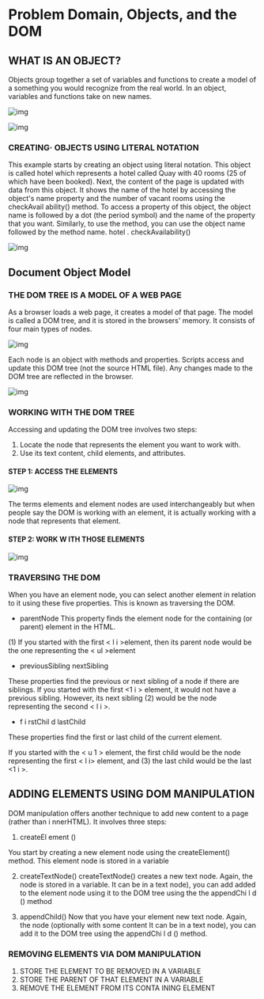 # Problem Domain, Objects, and the DOM

## WHAT IS AN OBJECT?

Objects group together a set of variables and functions to create a model of a something you would recognize from the real world. In an object, 
variables and functions take on new names.

![img](picture/6.1.png)


![img](picture/6.2.png)

### CREATING· OBJECTS USING LITERAL NOTATION 

This example starts by creating an object using literal notation. This object is called hotel which 
represents a hotel called Quay with 40 rooms (25 of which have been booked). 
Next, the content of the page is updated with data from this object. It shows the name of the 
hotel by accessing the object's name property and the number of vacant rooms using the 
checkAvail ability() method. To access a property of this object, the object name is followed by a dot (the period 
symbol) and the name of the property that you want. Similarly, to use the method, you can use the object name followed by the method name. 
hotel . checkAvailability() 



![img](picture/6.3.png)


## Document Object Model

### THE DOM TREE IS A MODEL OF A WEB PAGE

As a browser loads a web page, it creates a model of that page. The model is called a DOM tree, and it is stored in the browsers' memory. 
It consists of four main types of nodes.

![img](picture/6.4.png)


Each node is an object with methods and properties. Scripts access and update this DOM tree (not the source HTML file). 
Any changes made to the DOM tree are reflected in the browser. 

![img](picture/6.5.png)

### WORKING WITH THE DOM TREE

Accessing and updating the DOM tree involves two steps: 

1.  Locate the node that represents the element you want to work with. 
2.  Use its text content, child elements, and attributes.

#### STEP 1: ACCESS THE ELEMENTS


![img](picture/6.6.png)

The terms elements and element nodes are used interchangeably but when people say the DOM is working with an element, 
it is actually working with a node that represents that element.

#### STEP 2: WORK W ITH THOSE ELEMENTS 


![img](picture/6.7.png)


### TRAVERSING THE DOM
When you have an element node, you can select another element in relation to it using these five 
properties. This is known as traversing the DOM. 
 
 * parentNode
 This property finds the element node for the containing (or parent) element in the HTML. 

(1) If you started with the first < l i >element, then its parent node would be the one 
representing the < ul >element

* previousSibling nextSibling 

These properties find the previous or next sibling of a node if there are siblings. 
If you started with the first <1 i > element, it would not have a previous sibling. However, its next sibling (2) would be the node 
representing the second < l i >. 

* f i rstChil d lastChild 

These properties find the first or last child of the current element. 

If you started with the < u 1 > element, the first child would be the node representing the first 
< l i> element, and (3) the last child would be the last <1 i >. 


## ADDING ELEMENTS USING DOM MANIPULATION

DOM manipulation offers another technique to add new content to a page (rather than i nnerHTML). It involves three steps: 

1. createEl ement () 

You start by creating a new element node using the createElement() method. 
This element node is stored in a variable

2. createTextNode() 
createTextNode() creates a  new text node. Again, the node is stored in a variable. It can be in a text node), you can add added to the element node using it to the DOM tree using the the appendChi l d () method

3. appendChild() 
Now that you have your element 
new text node. Again, the node (optionally with some content 
 It can be in a text node), you can add it to the DOM tree using the appendChi l d () method. 

 ### REMOVING ELEMENTS VIA DOM MANIPULATION 
 1. STORE THE ELEMENT TO BE REMOVED IN A VARIABLE
 2. STORE THE PARENT OF THAT ELEMENT IN A VARIABLE
 3. REMOVE THE ELEMENT FROM ITS CONTA INING ELEMENT 
 